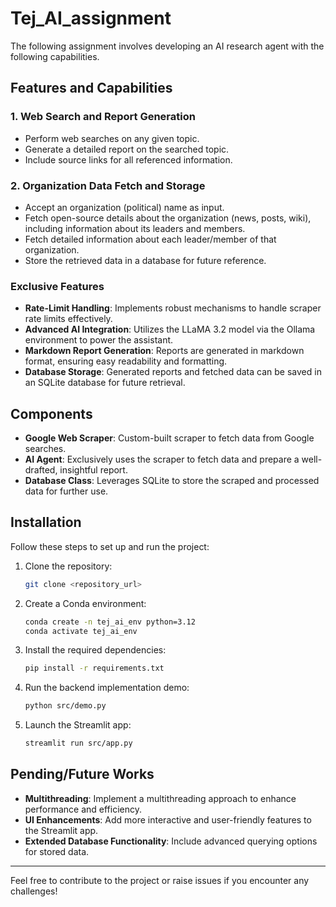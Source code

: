 # Tej_AI_assignment

The following assignment involves developing an AI research agent with the following capabilities.

## Features and Capabilities

### 1. Web Search and Report Generation

- Perform web searches on any given topic.
- Generate a detailed report on the searched topic.
- Include source links for all referenced information.

### 2. Organization Data Fetch and Storage

- Accept an organization (political) name as input.
- Fetch open-source details about the organization (news, posts, wiki), including information about its leaders and members.
- Fetch detailed information about each leader/member of that organization.
- Store the retrieved data in a database for future reference.

### Exclusive Features

- **Rate-Limit Handling**: Implements robust mechanisms to handle scraper rate limits effectively.
- **Advanced AI Integration**: Utilizes the LLaMA 3.2 model via the Ollama environment to power the assistant.
- **Markdown Report Generation**: Reports are generated in markdown format, ensuring easy readability and formatting.
- **Database Storage**: Generated reports and fetched data can be saved in an SQLite database for future retrieval.

## Components

- **Google Web Scraper**: Custom-built scraper to fetch data from Google searches.
- **AI Agent**: Exclusively uses the scraper to fetch data and prepare a well-drafted, insightful report.
- **Database Class**: Leverages SQLite to store the scraped and processed data for further use.

## Installation

Follow these steps to set up and run the project:

1. Clone the repository:

   ```bash
   git clone <repository_url>
   ```
2. Create a Conda environment:

   ```bash
   conda create -n tej_ai_env python=3.12
   conda activate tej_ai_env
   ```
3. Install the required dependencies:

   ```bash
   pip install -r requirements.txt
   ```
4. Run the backend implementation demo:

   ```bash
   python src/demo.py
   ```
5. Launch the Streamlit app:

   ```bash
   streamlit run src/app.py
   ```

## Pending/Future Works

- **Multithreading**: Implement a multithreading approach to enhance performance and efficiency.
- **UI Enhancements**: Add more interactive and user-friendly features to the Streamlit app.
- **Extended Database Functionality**: Include advanced querying options for stored data.

---

Feel free to contribute to the project or raise issues if you encounter any challenges!
